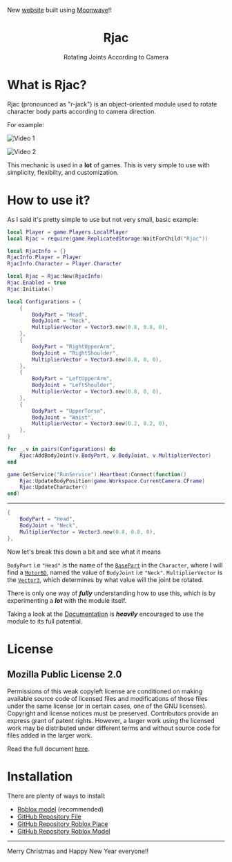 New [website](https://giant427.github.io/Rjac/) built using [Moonwave](https://upliftgames.github.io/moonwave/)!!

# <center> Rjac </center>
<center> Rotating Joints According to Camera </center>

# What is Rjac?

Rjac (pronounced as "r-jack") is an object-oriented module used to rotate character body parts according to camera direction.

For example:

![Video 1](upload://1VTYjxHHwCMQzHaxWFfghBaafCZ.gif)

![Video 2](upload://iDVV9eEu6kI4FXl3SO5NsiKWriV.gif)

This mechanic is used in a **lot** of games. 
This is very simple to use with simplicity, flexibilty, and customization.

# How to use it?

As I said it's pretty simple to use but not very small, basic example:

```lua
local Player = game.Players.LocalPlayer
local Rjac = require(game.ReplicatedStorage:WaitForChild("Rjac"))

local RjacInfo = {}
RjacInfo.Player = Player
RjacInfo.Character = Player.Character

local Rjac = Rjac:New(RjacInfo)
Rjac.Enabled = true
Rjac:Initiate()

local Configurations = {
	{
		BodyPart = "Head",
		BodyJoint = "Neck",
		MultiplierVector = Vector3.new(0.8, 0.8, 0),
	},
	{
		BodyPart = "RightUpperArm",
		BodyJoint = "RightShoulder",
		MultiplierVector = Vector3.new(0.8, 0, 0),
	},
	{
		BodyPart = "LeftUpperArm",
		BodyJoint = "LeftShoulder",
		MultiplierVector = Vector3.new(0.8, 0, 0),
	},
	{
		BodyPart = "UpperTorso",
		BodyJoint = "Waist",
		MultiplierVector = Vector3.new(0.2, 0.2, 0),
	},
}

for _,v in pairs(Configurations) do
	Rjac:AddBodyJoint(v.BodyPart, v.BodyJoint, v.MultiplierVector)
end

game:GetService("RunService").Heartbeat:Connect(function()
	Rjac:UpdateBodyPosition(game.Workspace.CurrentCamera.CFrame)
	Rjac:UpdateCharacter()
end)
```

***

```lua
{
	BodyPart = "Head",
	BodyJoint = "Neck",
	MultiplierVector = Vector3.new(0.8, 0.8, 0),
},
```
Now let's break this down a bit and see what it means

`BodyPart` i.e `"Head"` is the name of the [`BasePart`](https://developer.roblox.com/en-us/api-reference/class/BasePart) in the `Character`, where I will find a [`Motor6D`](https://developer.roblox.com/en-us/api-reference/class/Motor6D), named the value of `BodyJoint` i.e `"Neck"`.
`MultiplierVector` is the [`Vector3`](https://developer.roblox.com/en-us/api-reference/datatype/Vector3), which determines by what value will the joint be rotated.

There is only one way of ***fully*** understanding how to use this, which is by experimenting a ***lot*** with the module itself.

Taking a look at the [Documentation](https://giant427.github.io/Rjac/api/Rjac) is ***heavily*** encouraged to use the module to its full potential.

# License 
## Mozilla Public License 2.0
Permissions of this weak copyleft license are conditioned on making available source code of licensed files and modifications of those files under the same license (or in certain cases, one of the GNU licenses). Copyright and license notices must be preserved. Contributors provide an express grant of patent rights. However, a larger work using the licensed work may be distributed under different terms and without source code for files added in the larger work.

Read the full document [here](https://github.com/Giant427/Rjac/blob/main/LICENSE).

# Installation

There are plenty of ways to install:

- [Roblox model](https://www.roblox.com/library/8353530615/Rjac) (recommended)
- [GitHub Repository File](https://github.com/Giant427/Rjac/blob/main/src/Rjac.lua)
- [GitHub Repository Roblox Place](https://github.com/Giant427/Rjac/blob/main/Rjac.rbxl)
- [GitHub Repository Roblox Model](https://github.com/Giant427/Rjac/blob/main/Rjac.rbxm)

*** 

Merry Christmas and Happy New Year everyone!!